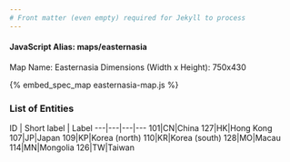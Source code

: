 ```yaml
---
# Front matter (even empty) required for Jekyll to process
---
```


#### JavaScript Alias: maps/easternasia

Map Name: Easternasia
Dimensions (Width x Height): 750x430



{% embed_spec_map easternasia-map.js %}

### List of Entities

ID | Short label | Label
---|---|---|---
101|CN|China
127|HK|Hong Kong
107|JP|Japan
109|KP|Korea (north)
110|KR|Korea (south)
128|MO|Macau
114|MN|Mongolia
126|TW|Taiwan

